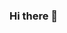 ### Hi there 👋

<!--
**peter0512lee/peter0512lee** is a ✨ _special_ ✨ repository because its `README.md` (this file) appears on your GitHub profile.

## Spotify Playing 🎧



[<img src="https://spotify-now-playing.satyu.vercel.app/api/spotify-playing" alt="Spotify Now Playing" width="350" style="float: left; margin-right: 10px;" />](https://open.spotify.com/user/21iyoswqgnkoe7peuesmqnhgy)


<br>
